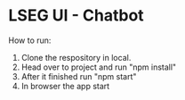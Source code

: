 # LSEG UI - Chatbot

How to run: 

1. Clone the respository in local.
2. Head over to project and run "npm install"
3. After it finished run "npm start"
4. In browser the app start

